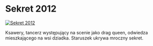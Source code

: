 Sekret 2012 
=============
[![Sekret 2012 ](http://vidos.pl/images/player.gif)](http://vidos.pl/sekret-2012)

 Ksawery, tancerz występujący na scenie jako drag queen, odwiedza mieszkającego na wsi dziadka. Staruszek ukrywa mroczny sekret.
